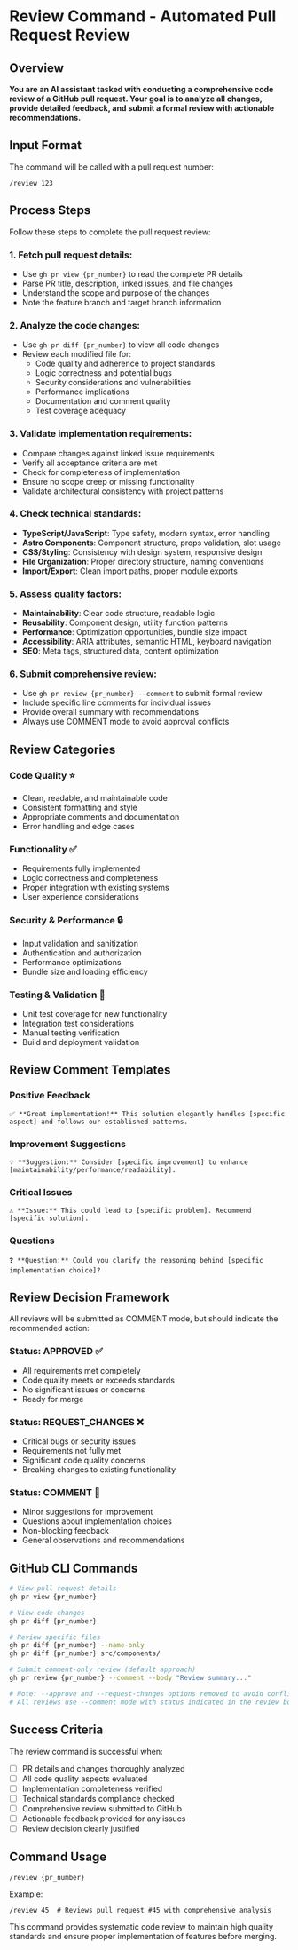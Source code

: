 # Review Command - Automated Pull Request Review

## Overview

**You are an AI assistant tasked with conducting a comprehensive code review of a GitHub pull request. Your goal is to analyze all changes, provide detailed feedback, and submit a formal review with actionable recommendations.**

## Input Format

The command will be called with a pull request number:

```
/review 123
```

## Process Steps

Follow these steps to complete the pull request review:

### 1. Fetch pull request details:

- Use `gh pr view {pr_number}` to read the complete PR details
- Parse PR title, description, linked issues, and file changes
- Understand the scope and purpose of the changes
- Note the feature branch and target branch information

### 2. Analyze the code changes:

- Use `gh pr diff {pr_number}` to view all code changes
- Review each modified file for:
  - Code quality and adherence to project standards
  - Logic correctness and potential bugs
  - Security considerations and vulnerabilities
  - Performance implications
  - Documentation and comment quality
  - Test coverage adequacy

### 3. Validate implementation requirements:

- Compare changes against linked issue requirements
- Verify all acceptance criteria are met
- Check for completeness of implementation
- Ensure no scope creep or missing functionality
- Validate architectural consistency with project patterns

### 4. Check technical standards:

- **TypeScript/JavaScript**: Type safety, modern syntax, error handling
- **Astro Components**: Component structure, props validation, slot usage
- **CSS/Styling**: Consistency with design system, responsive design
- **File Organization**: Proper directory structure, naming conventions
- **Import/Export**: Clean import paths, proper module exports

### 5. Assess quality factors:

- **Maintainability**: Clear code structure, readable logic
- **Reusability**: Component design, utility function patterns
- **Performance**: Optimization opportunities, bundle size impact
- **Accessibility**: ARIA attributes, semantic HTML, keyboard navigation
- **SEO**: Meta tags, structured data, content optimization

### 6. Submit comprehensive review:

- Use `gh pr review {pr_number} --comment` to submit formal review
- Include specific line comments for individual issues
- Provide overall summary with recommendations
- Always use COMMENT mode to avoid approval conflicts

## Review Categories

### Code Quality ⭐

- Clean, readable, and maintainable code
- Consistent formatting and style
- Appropriate comments and documentation
- Error handling and edge cases

### Functionality ✅

- Requirements fully implemented
- Logic correctness and completeness
- Proper integration with existing systems
- User experience considerations

### Security & Performance 🔒

- Input validation and sanitization
- Authentication and authorization
- Performance optimizations
- Bundle size and loading efficiency

### Testing & Validation 🧪

- Unit test coverage for new functionality
- Integration test considerations
- Manual testing verification
- Build and deployment validation

## Review Comment Templates

### Positive Feedback

```
✅ **Great implementation!** This solution elegantly handles [specific aspect] and follows our established patterns.
```

### Improvement Suggestions

```
💡 **Suggestion:** Consider [specific improvement] to enhance [maintainability/performance/readability].
```

### Critical Issues

```
⚠️ **Issue:** This could lead to [specific problem]. Recommend [specific solution].
```

### Questions

```
❓ **Question:** Could you clarify the reasoning behind [specific implementation choice]?
```

## Review Decision Framework

All reviews will be submitted as COMMENT mode, but should indicate the recommended action:

### **Status: APPROVED** ✅

- All requirements met completely
- Code quality meets or exceeds standards
- No significant issues or concerns
- Ready for merge

### **Status: REQUEST_CHANGES** ❌

- Critical bugs or security issues
- Requirements not fully met
- Significant code quality concerns
- Breaking changes to existing functionality

### **Status: COMMENT** 💬

- Minor suggestions for improvement
- Questions about implementation choices
- Non-blocking feedback
- General observations and recommendations

## GitHub CLI Commands

```bash
# View pull request details
gh pr view {pr_number}

# View code changes
gh pr diff {pr_number}

# Review specific files
gh pr diff {pr_number} --name-only
gh pr diff {pr_number} src/components/

# Submit comment-only review (default approach)
gh pr review {pr_number} --comment --body "Review summary..."

# Note: --approve and --request-changes options removed to avoid conflicts
# All reviews use --comment mode with status indicated in the review body
```

## Success Criteria

The review command is successful when:

- [ ] PR details and changes thoroughly analyzed
- [ ] All code quality aspects evaluated
- [ ] Implementation completeness verified
- [ ] Technical standards compliance checked
- [ ] Comprehensive review submitted to GitHub
- [ ] Actionable feedback provided for any issues
- [ ] Review decision clearly justified

## Command Usage

```
/review {pr_number}
```

Example:

```
/review 45  # Reviews pull request #45 with comprehensive analysis
```

This command provides systematic code review to maintain high quality standards and ensure proper implementation of features before merging.
